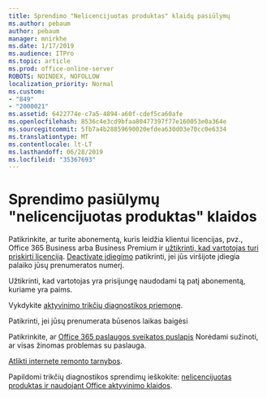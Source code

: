 ```yaml
---
title: Sprendimo "Nelicencijuotas produktas" klaidų pasiūlymų
ms.author: pebaum
author: pebaum
manager: mnirkhe
ms.date: 1/17/2019
ms.audience: ITPro
ms.topic: article
ms.prod: office-online-server
ROBOTS: NOINDEX, NOFOLLOW
localization_priority: Normal
ms.custom:
- "849"
- "2000021"
ms.assetid: 6422774e-c7a5-4894-a60f-cdef5ca60afe
ms.openlocfilehash: 8536c4e3cd9bfaa80477397f77e160053e0a364e
ms.sourcegitcommit: 5fb7a4b28859690020efdea630d03e70cc0e6334
ms.translationtype: MT
ms.contentlocale: lt-LT
ms.lasthandoff: 06/28/2019
ms.locfileid: "35367693"
---
```

# <a name="suggestions-for-solving-unlicensed-product-errors"></a>Sprendimo pasiūlymų "nelicencijuotas produktas" klaidos

Patikrinkite, ar turite abonementą, kuris leidžia klientui licencijas, pvz., Office 365 Business arba Business Premium ir [užtikrinti, kad vartotojas turi priskirti licenciją](https://support.office.com/article/997596B5-4173-4627-B915-36ABAC6786DC?wt.mc_id=Alchemy_ClientDIA). [Deactivate įdiegimo](https://support.office.com/article/9b497c85-d0a4-4735-80fa-d3565bc05bd1?wt.mc_id=Alchemy_ClientDIA) patikrinti, jei jūs viršijote įdiegia palaiko jūsų prenumeratos numerį.
  
Užtikrinti, kad vartotojas yra prisijungę naudodami tą patį abonementą, kuriame yra paims.
  
Vykdykite [aktyvinimo trikčių diagnostikos priemonę](https://aka.ms/SARA-OfficeActivation-Alchemy).
  
Patikrinti, jei jūsų prenumerata būsenos laikas baigėsi
  
Patikrinkite, ar [Office 365 paslaugos sveikatos puslapis](https://docs.microsoft.com/office365/enterprise/view-service-health) Norėdami sužinoti, ar visas žinomas problemas su paslauga.
  
[Atlikti internete remonto tarnybos](https://support.office.com/Article/7821d4b6-7c1d-4205-aa0e-a6b40c5bb88b?wt.mc_id=Alchemy_ClientDIA).
  
Papildomi trikčių diagnostikos sprendimų ieškokite: [nelicencijuotas produktas ir naudojant Office aktyvinimo klaidos](https://support.office.com/Article/0d23d3c0-c19c-4b2f-9845-5344fedc4380?wt.mc_id=Alchemy_ClientDIA).
  